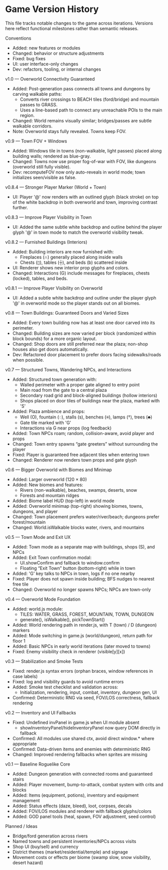 # Game Version History

This file tracks notable changes to the game across iterations. Versions here reflect functional milestones rather than semantic releases.

Conventions
- Added: new features or modules
- Changed: behavior or structure adjustments
- Fixed: bug fixes
- UI: user interface-only changes
- Dev: refactors, tooling, or internal changes

v1.0 — Overworld Connectivity Guaranteed
- Added: Post-generation pass connects all towns and dungeons by carving walkable paths:
  - Converts river crossings to BEACH tiles (ford/bridge) and mountain passes to GRASS.
  - Uses a line-based path to connect any unreachable POIs to the main region.
- Changed: World remains visually similar; bridges/passes are subtle walkable corridors.
- Note: Overworld stays fully revealed. Towns keep FOV.

v0.9 — Town FOV + Windows
- Added: Windows tile in towns (non-walkable, light passes) placed along building walls; rendered as blue-gray.
- Changed: Towns now use proper fog-of-war with FOV, like dungeons (overworld still fully visible).
- Dev: recomputeFOV now only auto-reveals in world mode; town initializes seen/visible as false.

v0.8.4 — Stronger Player Marker (World + Town)
- UI: Player '@' now renders with an outlined glyph (black stroke) on top of the white backdrop in both overworld and town, improving contrast further.

v0.8.3 — Improve Player Visibility in Town
- UI: Added the same subtle white backdrop and outline behind the player glyph '@' in town mode to match the overworld visibility tweak.

v0.8.2 — Furnished Buildings (Interiors)
- Added: Building interiors are now furnished with:
  - Fireplaces (∩) generally placed along inside walls
  - Chests (▯), tables (┼), and beds (b) scattered inside
- UI: Renderer shows new interior prop glyphs and colors.
- Changed: Interactions (G) include messages for fireplaces, chests (locked), tables, and beds.

v0.8.1 — Improve Player Visibility on Overworld
- UI: Added a subtle white backdrop and outline under the player glyph '@' in overworld mode so the player stands out on all biomes.

v0.8 — Town Buildings: Guaranteed Doors and Varied Sizes
- Added: Every town building now has at least one door carved into its perimeter.
- Changed: Building sizes are now varied per block (randomized within block bounds) for a more organic layout.
- Changed: Shop doors are still preferred near the plaza; non-shop houses also get doors automatically.
- Dev: Refactored door placement to prefer doors facing sidewalks/roads when possible.

v0.7 — Structured Towns, Wandering NPCs, and Interactions
- Added: Structured town generation with:
  - Walled perimeter with a proper gate aligned to entry point
  - Main road from the gate to a central plaza
  - Secondary road grid and block-aligned buildings (hollow interiors)
  - Shops placed on door tiles of buildings near the plaza, marked with 'S'
- Added: Plaza ambience and props:
  - Well (O), fountain (◌), stalls (s), benches (≡), lamps (†), trees (♣)
  - Gate tile marked with 'G'
  - Interactions via G near props (log feedback)
- Added: Town NPCs roam; random, collision-aware, avoid player and props
- Changed: Town entry spawns “gate greeters” without surrounding the player
- Fixed: Player is guaranteed free adjacent tiles when entering town
- Changed: Renderer now renders town props and gate glyph

v0.6 — Bigger Overworld with Biomes and Minimap
- Added: Larger overworld (120 × 80)
- Added: New biomes and features:
  - Rivers (non-walkable), beaches, swamps, deserts, snow
  - Forests and mountain ridges
- Added: Biome label HUD (top-left) in world mode
- Added: Overworld minimap (top-right) showing biomes, towns, dungeons, and player
- Changed: Town placement prefers water/river/beach; dungeons prefer forest/mountain
- Changed: World.isWalkable blocks water, rivers, and mountains

v0.5 — Town Mode and Exit UX
- Added: Town mode as a separate map with buildings, shops (S), and NPCs
- Added: Exit Town confirmation modal:
  - UI.showConfirm and fallback to window.confirm
  - Floating “Exit Town” button (bottom-right) while in town
- Added: 'G' key talks to NPCs in town, logs if no one nearby
- Fixed: Player does not spawn inside building; BFS nudges to nearest free tile
- Changed: Overworld no longer spawns NPCs; NPCs are town-only

v0.4 — Overworld Mode Foundation
- Added: world.js module:
  - TILES: WATER, GRASS, FOREST, MOUNTAIN, TOWN, DUNGEON
  - generate(), isWalkable(), pickTownStart()
- Added: World rendering path in render.js, with T (town) / D (dungeon) markers
- Added: Mode switching in game.js (world/dungeon), return path for floor 1
- Added: Basic NPCs in early world iterations (later moved to towns)
- Fixed: Enemy visibility check in renderer (visible[y][x])

v0.3 — Stabilization and Smoke Tests
- Fixed: render.js syntax errors (orphan braces, window references in case labels)
- Fixed: log and visibility guards to avoid runtime errors
- Added: Smoke test checklist and validation across:
  - Initialization, rendering, input, combat, inventory, dungeon gen, UI
- Confirmed: Deterministic RNG via seed, FOV/LOS correctness, fallback rendering

v0.2 — Inventory and UI Fallbacks
- Fixed: Undefined invPanel in game.js when UI module absent
  - showInventoryPanel/hideInventoryPanel now query DOM directly in fallback
- Confirmed: All modules use shared ctx, avoid direct window.* where appropriate
- Confirmed: Data-driven items and enemies with deterministic RNG
- Changed: Improved rendering fallbacks when sprites are missing

v0.1 — Baseline Roguelike Core
- Added: Dungeon generation with connected rooms and guaranteed stairs
- Added: Player movement, bump-to-attack, combat system with crits and blocks
- Added: Items (equipment, potions), inventory and equipment management
- Added: Status effects (daze, bleed), loot, corpses, decals
- Added: FOV/LOS modules and renderer with fallback glyphs/colors
- Added: GOD panel tools (heal, spawn, FOV adjustment, seed control)

Planned / Ideas
- Bridge/ford generation across rivers
- Named towns and persistent inventories/NPCs across visits
- Shop UI (buy/sell) and currency
- District themes (market/residential/temple) and signage
- Movement costs or effects per biome (swamp slow, snow visibility, desert hazard)